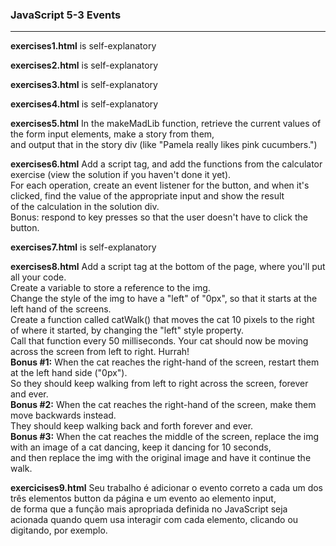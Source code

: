 <h3>JavaScript 5-3 Events</h3>

---

<strong>exercises1.html</strong> is self-explanatory

<strong>exercises2.html</strong> is self-explanatory

<strong>exercises3.html</strong> is self-explanatory

<strong>exercises4.html</strong> is self-explanatory

<strong>exercises5.html</strong> In the makeMadLib function, retrieve the current values of the form input elements, make a story from them,<br>
and output that in the story div (like "Pamela really likes pink cucumbers.")

<strong>exercises6.html</strong> Add a script tag, and add the functions from the calculator exercise (view the solution if you haven't done it yet).<br>
For each operation, create an event listener for the button, and when it's clicked, find the value of the appropriate input and show the result<br>
of the calculation in the solution div.<br>
Bonus: respond to key presses so that the user doesn't have to click the button.

<strong>exercises7.html</strong> is self-explanatory

<strong>exercises8.html</strong> Add a script tag at the bottom of the page, where you'll put all your code.<br>
Create a variable to store a reference to the img.<br>
Change the style of the img to have a "left" of "0px", so that it starts at the left hand of the screens.<br>
Create a function called catWalk() that moves the cat 10 pixels to the right of where it started, by changing the "left" style property.<br>
Call that function every 50 milliseconds. Your cat should now be moving across the screen from left to right. Hurrah!<br>
<strong>Bonus #1:</strong> When the cat reaches the right-hand of the screen, restart them at the left hand side ("0px").<br>
So they should keep walking from left to right across the screen, forever and ever.<br>
<strong>Bonus #2:</strong> When the cat reaches the right-hand of the screen, make them move backwards instead.<br>
They should keep walking back and forth forever and ever.<br>
<strong>Bonus #3:</strong> When the cat reaches the middle of the screen, replace the img with an image of a cat dancing, keep it dancing for 10 seconds,<br>
and then replace the img with the original image and have it continue the walk.

<strong>exercicises9.html</strong> Seu trabalho é adicionar o evento correto a cada um dos três elementos button da página e um evento ao elemento input,<br>
de forma que a função mais apropriada definida no JavaScript seja acionada quando quem usa interagir com cada elemento, clicando ou digitando, por exemplo.